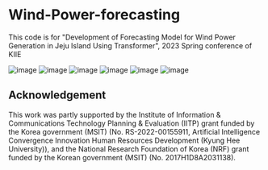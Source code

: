 # Wind-Power-forecasting
This code is for "Development of Forecasting Model for Wind Power Generation in Jeju Island Using Transformer", 2023 Spring conference of KIIE

![image](https://github.com/kimignis/Energy/assets/99465486/cb44d3e4-9fbe-4367-adbd-6455d5ff9d05)
![image](https://github.com/kimignis/Energy/assets/99465486/9f92e07e-2095-4aac-b148-ffcc05b874b6)
![image](https://github.com/kimignis/Energy/assets/99465486/ab385979-f654-414e-bd81-b5fc097635a2)
![image](https://github.com/kimignis/Energy/assets/99465486/5ae3fec8-1951-41dc-b7d3-3411557c71de)
![image](https://github.com/kimignis/Energy/assets/99465486/9abfeb57-d9a5-47e8-9eb0-da9ee1869f2f)
![image](https://github.com/kimignis/Energy/assets/99465486/fbac0e79-846b-4320-9d05-b6fb1932b0ec)

## Acknowledgement
This work was partly supported by the Institute of Information & Communications Technology Planning & Evaluation (IITP) grant funded by the Korea government (MSIT) (No. RS-2022-00155911, Artificial Intelligence Convergence Innovation Human Resources Development (Kyung Hee University)), and the National Research Foundation of Korea (NRF) grant funded by the Korean government (MSIT) (No. 2017H1D8A2031138).
